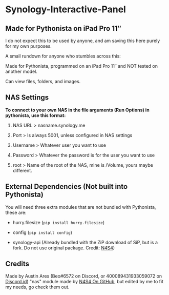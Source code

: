 # Synology-Interactive-Panel
## Made for Pythonista on iPad Pro 11″ 

I do not expect this to be used by anyone, and am saving this here purely for my own purposes.

A small rundown for anyone who stumbles across this:

Made for Pythonista, programmed on an iPad Pro 11″ and NOT tested on another model.

Can view files, folders, and images.


## NAS Settings

**To connect to your own NAS in the file arguments (Run Options) in pythonista, use this format:**

  <NAS URL> <Port> <Username> <Password> <root>
 
  
  1. NAS URL  >  nasname.synology.me
  
  1. Port  >  Is always 5001, unless configured in NAS settings
  
  1. Username  >  Whatever user you want to use
  
  1. Password  >  Whatever the password is for the user you want to use
  
  1. root  >  Name of the root of the NAS, mine is /Volume, yours maybe different. 

## External Dependencies (Not built into Pythonista)
  
  You will need three extra modules that are not bundled with Pythonista, these are:
  
  * hurry.filesize (```pip install hurry.filesize```)
  
  * config (```pip install config```)
  
  * synology-api (Already bundled with the ZiP download of SiP, but is a fork. Do not use original package. Credit: [N4S4](https://github.com/N4S4/))
## Credits
  Made by Austin Ares (Beo#6572 on Discord, or 400089431933059072 on [Discord.id](https://discord.id))
  "nas" module made by [N4S4 On GitHub](https://github.com/N4S4/), but edited by me to fit my needs, go check them out.
